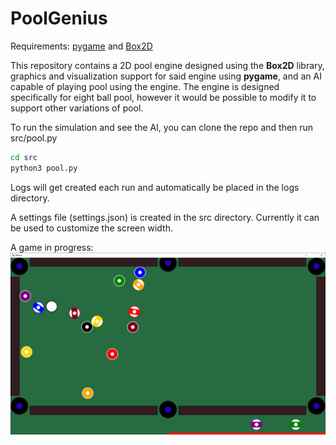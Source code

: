 # PoolGenius

Requirements: [pygame](https://pypi.org/project/pygame/) and [Box2D](https://pypi.org/project/Box2D/)

This repository contains a 2D pool engine designed using the **Box2D** library, graphics and visualization support for said engine using **pygame**, and an AI capable of playing pool using the engine. The engine is designed specifically for eight ball pool, however it would be possible to modify it to support other variations of pool.

To run the simulation and see the AI, you can clone the repo and then run src/pool.py

```bash
cd src
python3 pool.py
```

Logs will get created each run and automatically be placed in the logs directory.

A settings file (settings.json) is created in the src directory. Currently it can be used to customize the screen width.

A game in progress:
![Pool](images/billiards.png)